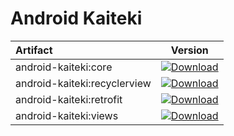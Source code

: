 # Android Kaiteki

| Artifact | Version |
|:-|:-:|
| android-kaiteki:core | [ ![Download](https://api.bintray.com/packages/kroegerama/maven/android-kaiteki%3Acore/images/download.svg) ](https://bintray.com/kroegerama/maven/android-kaiteki%3Acore/_latestVersion) |
| android-kaiteki:recyclerview | [ ![Download](https://api.bintray.com/packages/kroegerama/maven/android-kaiteki%3Arecyclerview/images/download.svg) ](https://bintray.com/kroegerama/maven/android-kaiteki%3Arecyclerview/_latestVersion) |
| android-kaiteki:retrofit | [ ![Download](https://api.bintray.com/packages/kroegerama/maven/android-kaiteki%3Aretrofit/images/download.svg) ](https://bintray.com/kroegerama/maven/android-kaiteki%3Aretrofit/_latestVersion) |
| android-kaiteki:views | [ ![Download](https://api.bintray.com/packages/kroegerama/maven/android-kaiteki%3Aviews/images/download.svg) ](https://bintray.com/kroegerama/maven/android-kaiteki%3Aviews/_latestVersion) |